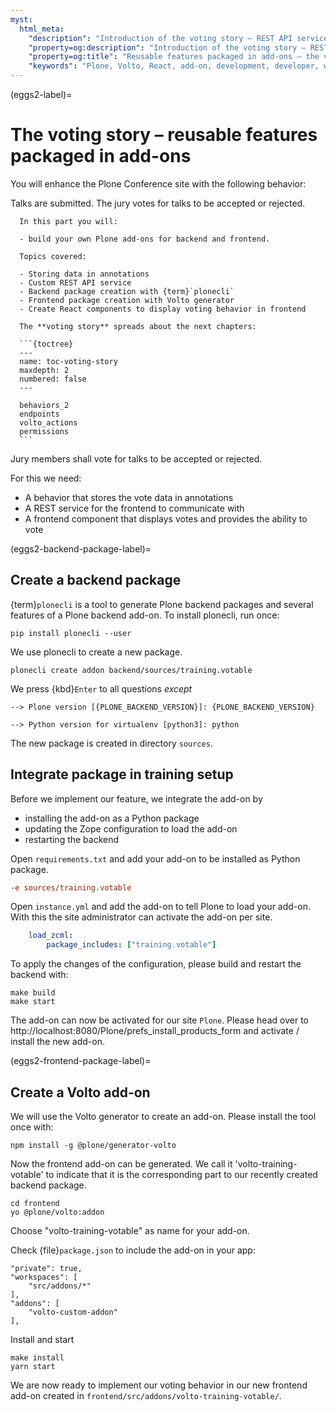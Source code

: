 ```yaml
---
myst:
  html_meta:
    "description": "Introduction of the voting story – REST API services and React components"
    "property=og:description": "Introduction of the voting story – REST API services and React components"
    "property=og:title": "Reusable features packaged in add-ons – the voting story"
    "keywords": "Plone, Volto, React, add-on, development, developer, women in IT, REST API"
---
```



(eggs2-label)=

# The voting story – reusable features packaged in add-ons

You will enhance the Plone Conference site with the following behavior:

Talks are submitted. The jury votes for talks to be accepted or rejected.

````{card}
  In this part you will:
  
  - build your own Plone add-ons for backend and frontend.
  
  Topics covered:
  
  - Storing data in annotations
  - Custom REST API service
  - Backend package creation with {term}`plonecli`
  - Frontend package creation with Volto generator
  - Create React components to display voting behavior in frontend
  
  The **voting story** spreads about the next chapters:
  
  ```{toctree}
  ---
  name: toc-voting-story
  maxdepth: 2
  numbered: false
  ---

  behaviors_2
  endpoints
  volto_actions
  permissions
  ```
```````




Jury members shall vote for talks to be accepted or rejected.

For this we need:

- A behavior that stores the vote data in annotations
- A REST service for the frontend to communicate with
- A frontend component that displays votes and provides the ability to vote


(eggs2-backend-package-label)=

## Create a backend package

{term}`plonecli` is a tool to generate Plone backend packages and several features of a Plone backend add-on.
To install plonecli, run once:

```shell
pip install plonecli --user
```

We use plonecli to create a new package.

```shell
plonecli create addon backend/sources/training.votable
```

We press {kbd}`Enter` to all questions *except* 

```shell
--> Plone version [{PLONE_BACKEND_VERSION}]: {PLONE_BACKEND_VERSION}

--> Python version for virtualenv [python3]: python
```

The new package is created in directory `sources`.


## Integrate package in training setup

Before we implement our feature, we integrate the add-on by

- installing the add-on as a Python package
- updating the Zope configuration to load the add-on
- restarting the backend

Open `requirements.txt` and add your add-on to be installed as Python package.

```ini
-e sources/training.votable
```

Open `instance.yml` and add the add-on to tell Plone to load your add-on. With this the site administrator can activate the add-on per site.

```yaml
    load_zcml:
        package_includes: ["training.votable"]
```

To apply the changes of the configuration, please build and restart the backend with:

```shell
make build
make start
```

The add-on can now be activated for our site `Plone`.
Please head over to http://localhost:8080/Plone/prefs_install_products_form and activate / install the new add-on.


(eggs2-frontend-package-label)=

## Create a Volto add-on

We will use the Volto generator to create an add-on. Please install the tool once with:

```shell
npm install -g @plone/generator-volto
```

Now the frontend add-on can be generated. We call it 'volto-training-votable' to indicate that it is the corresponding part to our recently created backend package.

```shell
cd frontend
yo @plone/volto:addon
```

Choose "volto-training-votable" as name for your add-on.

Check {file}`package.json` to include the add-on in your app:

```shell
"private": true,
"workspaces": [
    "src/addons/*"
],
"addons": [
    "volto-custom-addon"
],
```

Install and start

```shell
make install
yarn start
```

We are now ready to implement our voting behavior in our new frontend add-on created in `frontend/src/addons/volto-training-votable/`.